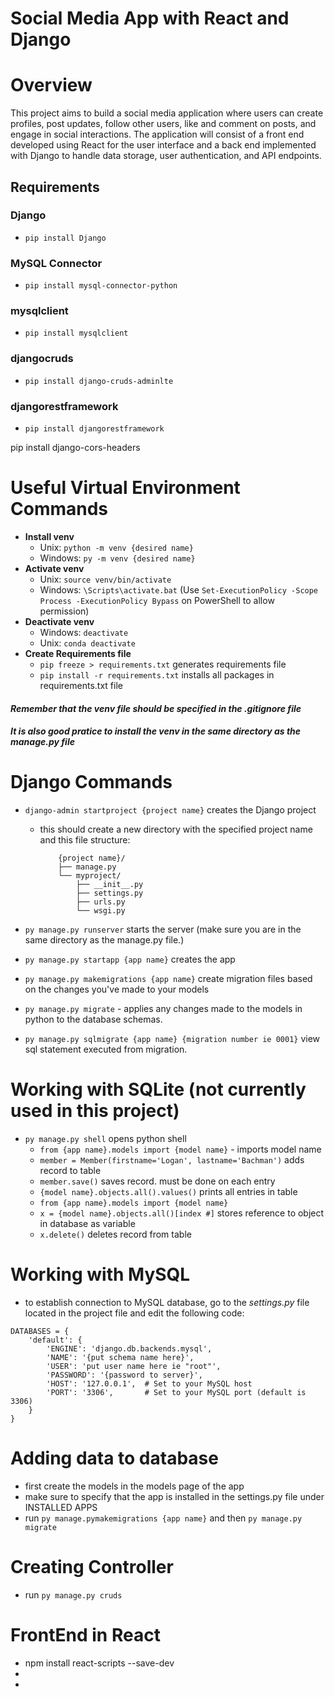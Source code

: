 # Social Media App with React and Django

# Overview 
This project aims to build a social media application where users can create profiles, post updates, follow other users, like and comment on posts, and engage in social interactions. The application will consist of a front end developed using React for the user interface and a back end implemented with Django to handle data storage, user authentication, and API endpoints.

## Requirements

### Django
- `pip install Django`

### MySQL Connector 
-  `pip install mysql-connector-python`

### mysqlclient
- `pip install mysqlclient`

### djangocruds
- `pip install django-cruds-adminlte`

### djangorestframework
- `pip install djangorestframework`

pip install django-cors-headers





# Useful Virtual Environment Commands
- **Install venv**
    - Unix: `python -m venv {desired name}`
    - Windows: `py -m venv {desired name}`
- **Activate venv**
    - Unix: `source venv/bin/activate`
    - Windows: `\Scripts\activate.bat` (Use `Set-ExecutionPolicy -Scope Process -ExecutionPolicy Bypass` on PowerShell to allow permission)
- **Deactivate venv**
    - Windows: `deactivate`
    - Unix: `conda deactivate`
- **Create Requirements file**
    - `pip freeze > requirements.txt` generates requirements file 
    - `pip install -r requirements.txt` installs all packages in requirements.txt file 

#### *Remember that the venv file should be specified in the .gitignore file*
#### *It is also good pratice to install the venv in the same directory as the manage.py file*

# Django Commands 
- `django-admin startproject {project name}` creates the Django project
    - this should create a new directory with the specified project name and this file structure: 
        ``` 
            {project name}/
            ├── manage.py
            └── myproject/
                ├── __init__.py
                ├── settings.py
                ├── urls.py
                └── wsgi.py
        ```
           
- `py manage.py runserver` starts the server (make sure you are in the same directory as the manage.py file.)
- `py manage.py startapp {app name}` creates the app
- `py manage.py makemigrations {app name}` create migration files based on the changes you've made to your models
- `py manage.py migrate` - applies any changes made to the models in python to the database schemas.
- `py manage.py sqlmigrate {app name} {migration number ie 0001}` view sql statement executed from migration.

# Working with SQLite (not currently used in this project)
- `py manage.py shell` opens python shell
    - `from {app name}.models import {model name}` - imports model name
    - `member = Member(firstname='Logan', lastname='Bachman')` adds record to table
    - `member.save()` saves record. must be done on each entry
    - `{model name}.objects.all().values()` prints all entries in table
    - `from {app name}.models import {model name}`
    - `x = {model name}.objects.all()[index #]` stores reference to object in database as variable
    - `x.delete()` deletes record from table

# Working with MySQL
- to establish connection to MySQL database, go to the *settings.py* file located in the project file and edit the following code: 
```
DATABASES = {
    'default': {
        'ENGINE': 'django.db.backends.mysql',
        'NAME': '{put schema name here}',
        'USER': 'put user name here ie "root"',
        'PASSWORD': '{password to server}',
        'HOST': '127.0.0.1',  # Set to your MySQL host
        'PORT': '3306',       # Set to your MySQL port (default is 3306)
    }
}
```

# Adding data to database
- first create the models in the models page of the app
- make sure to specify that the app is installed in the settings.py file under INSTALLED APPS
- run `py manage.pymakemigrations {app name}` and then `py manage.py migrate`

# Creating Controller
- run `py manage.py cruds`

# FrontEnd in React
- npm install react-scripts --save-dev
- 
- 

